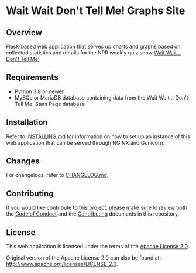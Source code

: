 # Wait Wait Don't Tell Me! Graphs Site

## Overview

Flask-based web application that serves up charts and graphs based on collected
statistics and details for the NPR weekly quiz show
[Wait Wait... Don't Tell Me!](http://waitwait.npr.org)

## Requirements

- Python 3.8 or newer
- MySQL or MariaDB database containing data from the Wait Wait... Don't Tell
  Me! Stats Page database

## Installation

Refer to [INSTALLING.md](./INSTALLING.md) for information on how to set up an
instance of this web application that can be served through NGINX and Gunicorn.

## Changes

For changelogs, refer to [CHANGELOG.md](./CHANGELOG.md).

## Contributing

If you would like contribute to this project, please make sure to review both
the [Code of Conduct](./CODE_OF_CONDUCT.md) and the
[Contributing](./CONTRIBUTING.md) documents in this repository.

## License

This web application is licensed under the terms of the
[Apache License 2.0](./LICENSE).

Original version of the Apache License 2.0 can also be found at:
<http://www.apache.org/licenses/LICENSE-2.0>.
